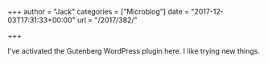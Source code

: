 +++
author = "Jack"
categories = ["Microblog"]
date = "2017-12-03T17:31:33+00:00"
url = "/2017/382/"

+++
 

I've activated the Gutenberg WordPress plugin here. I like trying new things.